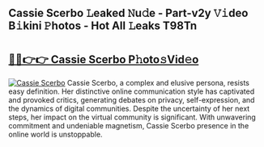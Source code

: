 ## Cassie Scerbo 𝙻eaked 𝙽u𝚍e - Part-v2y 𝚅𝚒deo B𝚒kini 𝙿hotos - Hot All 𝙻eaks T98Tn

# <h2><a href="http://ld48oo1.urlbe.top/?page=Cassie+Scerbo">🔗🔗👉👉 Cassie Scerbo P𝚑oto𝚜Vid𝚎o</a></h2>

[![Cassie Scerbo](https://i.imgur.com/eBuTRDB.gif)](http://ld48oo1.urlbe.top/?page=Cassie+Scerbo)
Cassie Scerbo, a complex and elusive persona, resists easy definition. Her distinctive online communication style has captivated and provoked critics, generating debates on privacy, self-expression, and the dynamics of digital communities. Despite the uncertainty of her next steps, her impact on the virtual community is significant. With unwavering commitment and undeniable magnetism, Cassie Scerbo presence in the online world is unstoppable.
